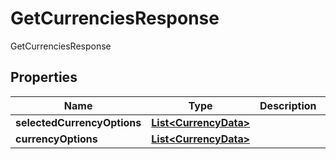 

# GetCurrenciesResponse

GetCurrenciesResponse
## Properties

Name | Type | Description | Notes
------------ | ------------- | ------------- | -------------
**selectedCurrencyOptions** | [**List&lt;CurrencyData&gt;**](CurrencyData.md) |  |  [optional]
**currencyOptions** | [**List&lt;CurrencyData&gt;**](CurrencyData.md) |  |  [optional]



